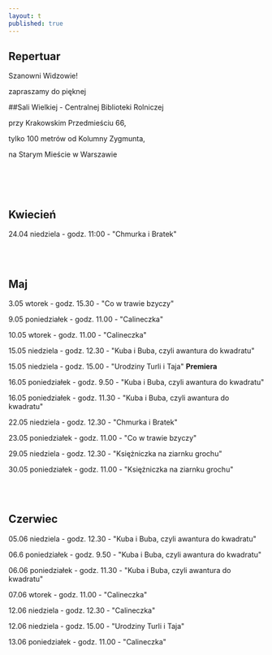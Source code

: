 ```yaml
---
layout: t
published: true
---
```
















## Repertuar  


Szanowni Widzowie!

zapraszamy do pięknej 

##Sali Wielkiej - Centralnej Biblioteki Rolniczej

przy Krakowskim Przedmieściu 66,

tylko 100 metrów od Kolumny Zygmunta, 

na Starym Mieście w Warszawie
<br /><br /><br /><br /> <br />



## Kwiecień


24.04 niedziela	- godz. 11:00 - "Chmurka i Bratek"		



<br /><br />

## Maj

3.05 wtorek - godz. 15.30 - "Co w trawie bzyczy"   

9.05 poniedziałek - godz. 11.00 - "Calineczka"

10.05 wtorek - godz. 11.00 - "Calineczka"   

15.05 niedziela - godz. 12.30  -  "Kuba i Buba, czyli awantura do kwadratu"

15.05 niedziela - godz. 15.00 - "Urodziny Turli i Taja" ****Premiera****

16.05 poniedziałek - godz. 9.50 - "Kuba i Buba, czyli awantura do kwadratu"   

16.05 poniedziałek - godz. 11.30 - "Kuba i Buba, czyli awantura do kwadratu"

22.05 niedziela - godz. 12.30 - "Chmurka i Bratek"

23.05 poniedziałek - godz. 11.00 - "Co w trawie bzyczy"

29.05 niedziela - godz. 12.30 - "Księżniczka na ziarnku grochu"

30.05 poniedziałek - godz. 11.00 - "Księżniczka na ziarnku grochu"

<br /><br />

## Czerwiec

05.06 niedziela - godz. 12.30  -  "Kuba i Buba, czyli awantura do kwadratu"

06.6 poniedziałek - godz. 9.50 - "Kuba i Buba, czyli awantura do kwadratu"   

06.06 poniedziałek - godz. 11.30 - "Kuba i Buba, czyli awantura do kwadratu"

07.06 wtorek - godz. 11.00 - "Calineczka" 

12.06 niedziela - godz. 12.30 - "Calineczka"

12.06 niedziela - godz. 15.00 - "Urodziny Turli i Taja"

13.06 poniedziałek - godz. 11.00 - "Calineczka"

<br /><br />
